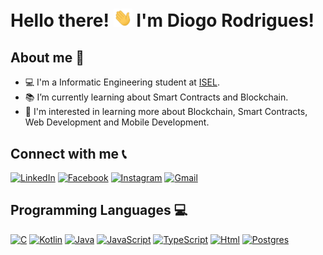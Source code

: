 <h1> Hello there! <img src="https://raw.githubusercontent.com/ABSphreak/ABSphreak/master/gifs/Hi.gif" width="30"> I'm Diogo Rodrigues! </h1>

## About me :pushpin:

- :computer: I'm a Informatic Engineering student at [ISEL](https://www.isel.pt/en/).
- :books: I’m currently learning about Smart Contracts and Blockchain.
- :dart: I'm interested in learning more about Blockchain, Smart Contracts, Web Development and Mobile Development.

## Connect with me :telephone_receiver:

[![LinkedIn](https://img.shields.io/badge/-LinkedIn-blue?style=flat-square&logo=linkedin&logoColor=white)](https://www.linkedin.com/in/diogo-rodrigues-76a9a2279/)
[![Facebook](https://img.shields.io/badge/Facebook-1877F2?style=for-the-badge&logo=facebook&logoColor=white)](https://www.facebook.com/diogo.yolo.fmr/)
[![Instagram](https://img.shields.io/badge/Instagram-E4405F?style=for-the-badge&logo=instagram&logoColor=white)](https://www.instagram.com/diogo.rodrigues20/)
[![Gmail](https://img.shields.io/badge/Gmail-D14836?style=for-the-badge&logo=gmail&logoColor=white)](mailto:diogofmrodrigues03@gmail.com)

## Programming Languages :computer:
[![C](https://img.shields.io/badge/-C-000000?style=flat-square&logo=C&logoColor=white)](https://www.cprogramming.com/)
[![Kotlin](https://img.shields.io/badge/Kotlin-B125EA&style=for-the-badge&logo=kotlin&logoColor=white)](https://kotlinlang.org/)
[![Java](https://img.shields.io/badge/-Java-007396?style=flat-square&logo=java&logoColor=white)](https://www.java.com/en/)
[![JavaScript](https://img.shields.io/badge/-JavaScript-black?style=flat-square&logo=javascript&logoColor=white)](https://www.javascript.com/)
[![TypeScript](https://img.shields.io/badge/-TypeScript-007ACC?style=flat-square&logo=typescript&logoColor=white)](https://www.typescriptlang.org/)
[![Html](https://img.shields.io/badge/HTML5-E34F26?style=for-the-badge&logo=html5&logoColor=white)](https://www.html5.org/)
[![Postgres](https://img.shields.io/badge/PostgreSQL-316192?style=for-the-badge&logo=postgresql&logoColor=white)](https://www.postgresql.org/)

